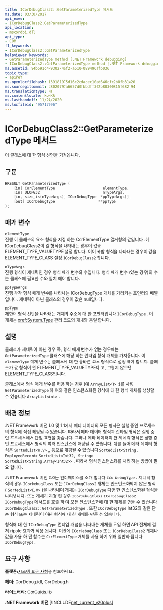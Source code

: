 ```yaml
---
title: ICorDebugClass2::GetParameterizedType 메서드
ms.date: 03/30/2017
api_name:
- ICorDebugClass2.GetParameterizedType
api_location:
- mscordbi.dll
api_type:
- COM
f1_keywords:
- ICorDebugClass2::GetParameterizedType
helpviewer_keywords:
- GetParameterizedType method [.NET Framework debugging]
- ICorDebugClass2::GetParameterizedType method [.NET Framework debugging]
ms.assetid: 94b591c4-9302-4af2-a510-089496afb036
topic_type:
- apiref
ms.openlocfilehash: 139181975d16c2cdacec10ed646cfc2b8fb31a20
ms.sourcegitcommit: d8020797a6657d0fbbdff362b80300815f682f94
ms.translationtype: MT
ms.contentlocale: ko-KR
ms.lasthandoff: 11/24/2020
ms.locfileid: "95717996"
---
```

# <a name="icordebugclass2getparameterizedtype-method"></a>ICorDebugClass2::GetParameterizedType 메서드

이 클래스에 대 한 형식 선언을 가져옵니다.  
  
## <a name="syntax"></a>구문  
  
```cpp  
HRESULT GetParameterizedType (  
    [in] CorElementType                      elementType,  
    [in] ULONG32                             nTypeArgs,  
    [in, size_is(nTypeArgs)] ICorDebugType  *ppTypeArgs[],  
    [out] ICorDebugType                    **ppType  
);  
```  
  
## <a name="parameters"></a>매개 변수  

 `elementType`  
 진행 이 클래스의 요소 형식을 지정 하는 CorElementType 열거형의 값입니다 .이 ICorDebugClass2이 값 형식을 나타내는 경우이 값을 ELEMENT_TYPE_VALUETYPE 설정 합니다. 이이 복합 형식을 나타내는 경우이 값을 ELEMENT_TYPE_CLASS 설정 `ICorDebugClass2` 합니다.  
  
 `nTypeArgs`  
 진행 형식이 제네릭인 경우 형식 매개 변수의 수입니다. 형식 매개 변수 (있는 경우)의 수는 클래스에 필요한 수와 일치 해야 합니다.  
  
 `ppTypeArgs`  
 진행 각각 형식 매개 변수를 나타내는 ICorDebugType 개체를 가리키는 포인터의 배열입니다. 제네릭이 아닌 클래스의 경우이 값은 null입니다.  
  
 `ppType`  
 제한이 형식 선언을 나타내는 개체의 주소에 대 한 포인터입니다 `ICorDebugType` . 이 개체는 <xref:System.Type> 관리 코드의 개체와 동일 합니다.  
  
## <a name="remarks"></a>설명  

 클래스가 제네릭이 아닌 경우 즉, 형식 매개 변수가 없는 경우에는 `GetParameterizedType` 클래스에 해당 하는 런타임 형식 개체를 가져옵니다. 이 `elementType` 매개 변수는 클래스에 대 한 올바른 요소 형식으로 설정 해야 합니다. 클래스가 값 형식이 면 ELEMENT_TYPE_VALUETYPE이 고, 그렇지 않으면 ELEMENT_TYPE_CLASS입니다.  
  
 클래스에서 형식 매개 변수를 허용 하는 경우 (예 `ArrayList<T>` :)를 사용 `GetParameterizedType` 하 여와 같은 인스턴스화된 형식에 대 한 형식 개체를 생성할 수 있습니다 `ArrayList<int>` .  
  
## <a name="background-information"></a>배경 정보  

 .NET Framework 버전 1.0 및 1.1에서 메타 데이터의 모든 형식은 실행 중인 프로세스의 형식에 직접 매핑될 수 있습니다. 따라서 메타 데이터 형식과 런타임 형식은 실행 중인 프로세스에서 단일 표현을 갖습니다. 그러나 메타 데이터의 한 제네릭 형식은 실행 중인 프로세스에서 형식의 여러 인스턴스에 매핑될 수 있습니다. 예를 들어 메타 데이터 형식은 `SortedList<K,V>` ,, 등으로 매핑될 수 있습니다 `SortedList<String, EmployeeRecord>` `SortedList<Int32, String>` `SortedList<String,Array<Int32>>` . 따라서 형식 인스턴스화를 처리 하는 방법이 필요 합니다.  
  
 .NET Framework 버전 2.0는 인터페이스를 소개 합니다 `ICorDebugType` . 제네릭 형식의 경우 `ICorDebugClass` 또는 `ICorDebugClass2` 개체는 인스턴스화되지 않은 형식 ( `SortedList<K,V>` )을 나타내며 개체는 `ICorDebugType` 다양 한 인스턴스화된 형식을 나타냅니다. 또는 개체가 지정 된 경우 `ICorDebugClass` `ICorDebugClass2` `ICorDebugType` 메서드를 호출 하 여 모든 인스턴스화에 대 한 개체를 만들 수 있습니다 `ICorDebugClass2::GetParameterizedType` . 또한 `ICorDebugType` Int32와 같은 단순 형식 또는 제네릭이 아닌 형식에 대 한 개체를 만들 수 있습니다.  
  
 형식에 대 한 `ICorDebugType` 런타임 개념을 나타내는 개체를 도입 하면 API 전체에 걸쳐 ripple 효과가 적용 됩니다. 이전에 `ICorDebugClass` 또는 `ICorDebugClass2` 개체나 값을 사용 하 던 함수는 `CorElementType` 개체를 사용 하기 위해 일반화 됩니다 `ICorDebugType` .  
  
## <a name="requirements"></a>요구 사항  

 **플랫폼:**[시스템 요구 사항](../../get-started/system-requirements.md)을 참조하세요.  
  
 **헤더:** CorDebug.idl, CorDebug.h  
  
 **라이브러리:** CorGuids.lib  
  
 **.NET Framework 버전:**[!INCLUDE[net_current_v20plus](../../../../includes/net-current-v20plus-md.md)]
